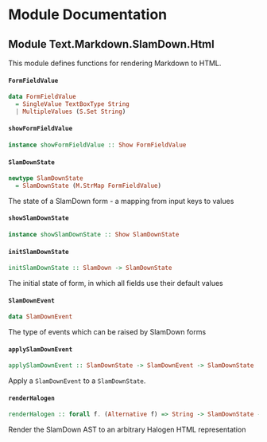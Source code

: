 # Module Documentation

## Module Text.Markdown.SlamDown.Html


This module defines functions for rendering Markdown to HTML.

#### `FormFieldValue`

``` purescript
data FormFieldValue
  = SingleValue TextBoxType String
  | MultipleValues (S.Set String)
```


#### `showFormFieldValue`

``` purescript
instance showFormFieldValue :: Show FormFieldValue
```


#### `SlamDownState`

``` purescript
newtype SlamDownState
  = SlamDownState (M.StrMap FormFieldValue)
```

The state of a SlamDown form - a mapping from input keys to values

#### `showSlamDownState`

``` purescript
instance showSlamDownState :: Show SlamDownState
```


#### `initSlamDownState`

``` purescript
initSlamDownState :: SlamDown -> SlamDownState
```

The initial state of form, in which all fields use their default values

#### `SlamDownEvent`

``` purescript
data SlamDownEvent
```

The type of events which can be raised by SlamDown forms

#### `applySlamDownEvent`

``` purescript
applySlamDownEvent :: SlamDownState -> SlamDownEvent -> SlamDownState
```

Apply a `SlamDownEvent` to a `SlamDownState`.

#### `renderHalogen`

``` purescript
renderHalogen :: forall f. (Alternative f) => String -> SlamDownState -> SlamDown -> [H.HTML (f SlamDownEvent)]
```

Render the SlamDown AST to an arbitrary Halogen HTML representation



